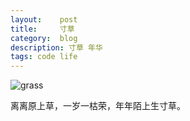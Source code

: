 ```yaml
---
layout:    post
title:     寸草
category:  blog
description: 寸草 年华
tags: code life
---
```

![grass](http://yunpan.alibaba-inc.com/share/scan.do?info=276x1Dli1&pInfo=276x1Dli1)

离离原上草，一岁一枯荣，年年陌上生寸草。


